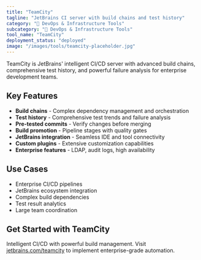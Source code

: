 ```yaml
---
title: "TeamCity"
tagline: "JetBrains CI server with build chains and test history"
category: "🔧 DevOps & Infrastructure Tools"
subcategory: "🔧 DevOps & Infrastructure Tools"
tool_name: "TeamCity"
deployment_status: "deployed"
image: "/images/tools/teamcity-placeholder.jpg"
---
```

TeamCity is JetBrains' intelligent CI/CD server with advanced build chains, comprehensive test history, and powerful failure analysis for enterprise development teams.

## Key Features

- **Build chains** - Complex dependency management and orchestration
- **Test history** - Comprehensive test trends and failure analysis
- **Pre-tested commits** - Verify changes before merging
- **Build promotion** - Pipeline stages with quality gates
- **JetBrains integration** - Seamless IDE and tool connectivity
- **Custom plugins** - Extensive customization capabilities
- **Enterprise features** - LDAP, audit logs, high availability

## Use Cases

- Enterprise CI/CD pipelines
- JetBrains ecosystem integration
- Complex build dependencies
- Test result analytics
- Large team coordination

## Get Started with TeamCity

Intelligent CI/CD with powerful build management. Visit [jetbrains.com/teamcity](https://www.jetbrains.com/teamcity) to implement enterprise-grade automation.
